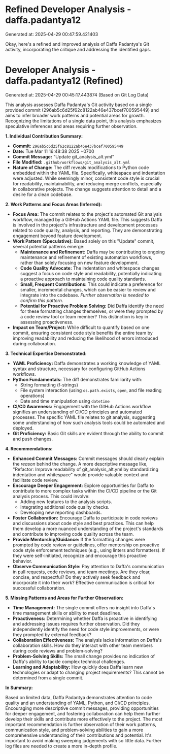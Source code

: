 # Refined Developer Analysis - daffa.padantya12
Generated at: 2025-04-29 00:47:59.421403

Okay, here's a refined and improved analysis of Daffa Padantya's Git activity, incorporating the critique and addressing the identified gaps.

# Developer Analysis - daffa.padantya12 (Refined)
Generated at: 2025-04-29 00:45:17.443874 (Based on Git Log Data)

This analysis assesses Daffa Padantya's Git activity based on a single provided commit (296ab5c6d25f62c8122ab46e437bcef700595449) and aims to infer broader work patterns and potential areas for growth. Recognizing the limitations of a single data point, this analysis emphasizes speculative inferences and areas requiring further observation.

**1. Individual Contribution Summary:**

*   **Commit:** `296ab5c6d25f62c8122ab46e437bcef700595449`
*   **Date:** Tue Mar 11 16:48:38 2025 +0700
*   **Commit Message:** "Update git_analysis_alt.yml"
*   **File Modified:** `.github/workflows/git_analysis_alt.yml`
*   **Nature of Change:** The diff reveals modifications to Python code embedded within the YAML file.  Specifically, whitespace and indentation were adjusted. While seemingly minor, consistent code style is crucial for readability, maintainability, and reducing merge conflicts, especially in collaborative projects.  The change suggests attention to detail and a desire for a clean codebase.

**2. Work Patterns and Focus Areas (Inferred):**

*   **Focus Area:** The commit relates to the project's automated Git analysis workflow, managed by a GitHub Actions YAML file. This suggests Daffa is involved in the project's infrastructure and development processes related to code quality, analysis, and reporting. They are demonstrating engagement beyond feature development.
*   **Work Pattern (Speculative):** Based solely on this "Update" commit, several potential patterns emerge:
    *   **Maintenance and Refinement:** Daffa may be contributing to ongoing maintenance and refinement of existing automation workflows, rather than solely focusing on new feature development.
    *   **Code Quality Advocate:** The indentation and whitespace changes suggest a focus on code style and readability, potentially indicating a proactive approach to maintaining code quality standards.
    *   **Small, Frequent Contributions:** This could indicate a preference for smaller, incremental changes, which can be easier to review and integrate into the codebase. *Further observation is needed to confirm this pattern.*
    *   **Potential for Proactive Problem Solving:**  Did Daffa identify the need for these formatting changes themselves, or were they prompted by a code review tool or team member? This distinction is key in assessing proactiveness.
*   **Impact on Team/Project:** While difficult to quantify based on one commit, ensuring consistent code style benefits the entire team by improving readability and reducing the likelihood of errors introduced during collaboration.

**3. Technical Expertise Demonstrated:**

*   **YAML Proficiency:** Daffa demonstrates a working knowledge of YAML syntax and structure, necessary for configuring GitHub Actions workflows.
*   **Python Fundamentals:** The diff demonstrates familiarity with:
    *   String formatting (f-strings)
    *   File system interaction (using `os.path.exists`, `open`, and file reading operations)
    *   Date and time manipulation using `datetime`
*   **CI/CD Awareness:**  Engagement with the GitHub Actions workflow signifies an understanding of CI/CD principles and automated processes.  The specific YAML file relates to git analysis, suggesting some understanding of how such analysis tools could be automated and deployed.
*   **Git Proficiency:** Basic Git skills are evident through the ability to commit and push changes.

**4. Recommendations:**

*   **Enhanced Commit Messages:**  Commit messages should clearly explain the *reason* behind the change. A more descriptive message like, "Refactor: Improve readability of git_analysis_alt.yml by standardizing indentation and whitespace" would provide valuable context and facilitate code review.
*   **Encourage Deeper Engagement:** Explore opportunities for Daffa to contribute to more complex tasks within the CI/CD pipeline or the Git analysis process. This could involve:
    *   Adding new features to the analysis scripts.
    *   Integrating additional code quality checks.
    *   Developing new reporting dashboards.
*   **Foster Collaboration:** Encourage Daffa to participate in code reviews and discussions about code style and best practices. This can help them develop a more nuanced understanding of the project's standards and contribute to improving code quality across the team.
*   **Provide Mentorship/Guidance:** If the formatting changes were prompted by code review or guidelines, offer mentorship on proactive code style enforcement techniques (e.g., using linters and formatters).  If they were self-initiated, recognize and encourage this proactive behavior.
*   **Observe Communication Style:** Pay attention to Daffa's communication in pull requests, code reviews, and team meetings.  Are they clear, concise, and respectful? Do they actively seek feedback and incorporate it into their work?  Effective communication is critical for successful collaboration.

**5. Missing Patterns and Areas for Further Observation:**

*   **Time Management:**  The single commit offers no insight into Daffa's time management skills or ability to meet deadlines.
*   **Proactiveness:** Determining whether Daffa is proactive in identifying and addressing issues requires further observation.  Did they independently identify the need for code style improvements, or were they prompted by external feedback?
*   **Collaboration Effectiveness:**  The analysis lacks information on Daffa's collaboration skills.  How do they interact with other team members during code reviews and problem-solving?
*   **Problem-Solving Skills:**  The small change provides no indication of Daffa's ability to tackle complex technical challenges.
*   **Learning and Adaptability:**  How quickly does Daffa learn new technologies or adapt to changing project requirements? This cannot be determined from a single commit.

**In Summary:**

Based on limited data, Daffa Padantya demonstrates attention to code quality and an understanding of YAML, Python, and CI/CD principles. Encouraging more descriptive commit messages, providing opportunities for deeper engagement, and fostering collaboration can help them further develop their skills and contribute more effectively to the project. The most important recommendation is further observation of their work patterns, communication style, and problem-solving abilities to gain a more comprehensive understanding of their contributions and potential. It's important to avoid making sweeping judgements with so little data. Further log files are needed to create a more in-depth profile.
